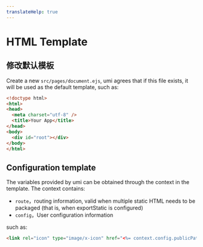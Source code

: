 ```yaml
---
translateHelp: true
---
```


# HTML Template


## 修改默认模板

Create a new `src/pages/document.ejs`, umi agrees that if this file exists, it will be used as the default template, such as:

```html
<!doctype html>
<html>
<head>
  <meta charset="utf-8" />
  <title>Your App</title>
</head>
<body>
  <div id="root"></div>
</body>
</html>
```

## Configuration template

The variables provided by umi can be obtained through the context in the template. The context contains:

* `route`，routing information, valid when multiple static HTML needs to be packaged (that is, when exportStatic is configured)
* `config`，User configuration information

such as:

```html
<link rel="icon" type="image/x-icon" href="<%= context.config.publicPath %>favicon.png" />
```
